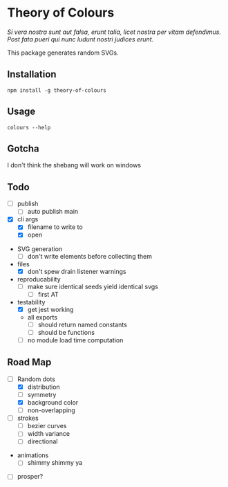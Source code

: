 # Theory of Colours

_Si vera nostra sunt aut falsa, erunt talia, licet nostra per vitam defendimus. Post fata pueri qui nunc ludunt nostri judices erunt._

This package generates random SVGs.

## Installation

`npm install -g theory-of-colours`

## Usage

`colours --help`

## Gotcha

I don't think the shebang will work on windows

## Todo

- [ ] publish
  - [ ] auto publish main
- [x] cli args
  - [x] filename to write to
  - [x] open
- SVG generation
  - [ ] don't write elements before collecting them
- files
  - [x] don't spew drain listener warnings
- reproducability
  - [ ] make sure identical seeds yield identical svgs
    - [ ] first AT
- testability
  - [x] get jest working
  - all exports
    - [ ] should return named constants
    - [ ] should be functions
  - [ ] no module load time computation

## Road Map

- [ ] Random dots
  - [x] distribution
  - [ ] symmetry
  - [x] background color
  - [ ] non-overlapping
- [ ] strokes
  - [ ] bezier curves
  - [ ] width variance
  - [ ] directional
- animations
  - [ ] shimmy shimmy ya
- [ ] prosper?
